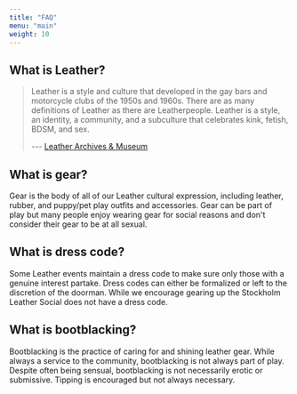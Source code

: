 ```yaml
---
title: "FAQ"
menu: "main"
weight: 10
---
```


## What is Leather?

> Leather is a style and culture that developed in the gay bars and
> motorcycle clubs of the 1950s and 1960s. There are as many
> definitions of Leather as there are Leatherpeople. Leather is a
> style, an identity, a community, and a subculture that celebrates
> kink, fetish, BDSM, and sex.
>
> --- [Leather Archives & Museum](https://leatherarchives.libguides.com/whatisleather/)

## What is gear?

Gear is the body of all of our Leather cultural expression, including
leather, rubber, and puppy/pet play outfits and accessories. Gear can
be part of play but many people enjoy wearing gear for social reasons
and don't consider their gear to be at all sexual.

## What is dress code?

Some Leather events maintain a dress code to make sure only those with
a genuine interest partake. Dress codes can either be formalized or
left to the discretion of the doorman. While we encourage gearing up
the Stockholm Leather Social does not have a dress code.

## What is bootblacking?

Bootblacking is the practice of caring for and shining leather
gear. While always a service to the community, bootblacking is not
always part of play. Despite often being sensual, bootblacking is not
necessarily erotic or submissive. Tipping is encouraged but not always
necessary.
